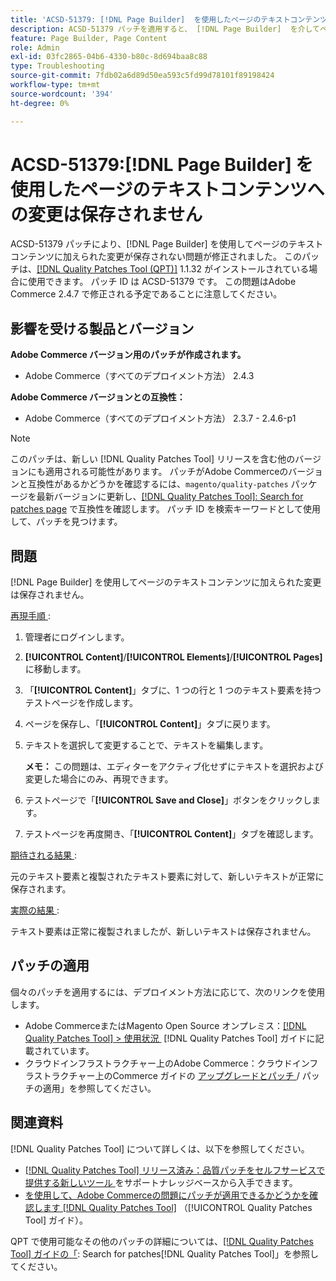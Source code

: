 ```yaml
---
title: 'ACSD-51379: [!DNL Page Builder]  を使用したページのテキストコンテンツの変更は保存されません'
description: ACSD-51379 パッチを適用すると、 [!DNL Page Builder]  を介してページのテキストコンテンツに加えられた変更が保存されないAdobe Commerceの問題を修正できます。
feature: Page Builder, Page Content
role: Admin
exl-id: 03fc2865-04b6-4330-b80c-8d694baa8c88
type: Troubleshooting
source-git-commit: 7fdb02a6d89d50ea593c5fd99d78101f89198424
workflow-type: tm+mt
source-wordcount: '394'
ht-degree: 0%

---
```


# ACSD-51379:[!DNL Page Builder] を使用したページのテキストコンテンツへの変更は保存されません

ACSD-51379 パッチにより、[!DNL Page Builder] を使用してページのテキストコンテンツに加えられた変更が保存されない問題が修正されました。 このパッチは、[[!DNL Quality Patches Tool (QPT)]](https://experienceleague.adobe.com/ja/docs/commerce-operations/tools/quality-patches-tool/quality-patches-tool-to-self-serve-quality-patches) 1.1.32 がインストールされている場合に使用できます。 パッチ ID は ACSD-51379 です。 この問題はAdobe Commerce 2.4.7 で修正される予定であることに注意してください。

## 影響を受ける製品とバージョン

**Adobe Commerce バージョン用のパッチが作成されます。**

* Adobe Commerce（すべてのデプロイメント方法） 2.4.3

**Adobe Commerce バージョンとの互換性：**

* Adobe Commerce（すべてのデプロイメント方法） 2.3.7 - 2.4.6-p1

>[!NOTE]
>
>このパッチは、新しい [!DNL Quality Patches Tool] リリースを含む他のバージョンにも適用される可能性があります。 パッチがAdobe Commerceのバージョンと互換性があるかどうかを確認するには、`magento/quality-patches` パッケージを最新バージョンに更新し、[[!DNL Quality Patches Tool]: Search for patches page](https://experienceleague.adobe.com/tools/commerce-quality-patches/index.html?lang=ja) で互換性を確認します。 パッチ ID を検索キーワードとして使用して、パッチを見つけます。

## 問題

[!DNL Page Builder] を使用してページのテキストコンテンツに加えられた変更は保存されません。

<u> 再現手順 </u>:

1. 管理者にログインします。
1. **[!UICONTROL Content]**/**[!UICONTROL Elements]**/**[!UICONTROL Pages]** に移動します。
1. 「**[!UICONTROL Content]**」タブに、1 つの行と 1 つのテキスト要素を持つテストページを作成します。
1. ページを保存し、「**[!UICONTROL Content]**」タブに戻ります。
1. テキストを選択して変更することで、テキストを編集します。

   **メモ：** この問題は、エディターをアクティブ化せずにテキストを選択および変更した場合にのみ、再現できます。

1. テストページで「**[!UICONTROL Save and Close]**」ボタンをクリックします。
1. テストページを再度開き、「**[!UICONTROL Content]**」タブを確認します。

<u> 期待される結果 </u>:

元のテキスト要素と複製されたテキスト要素に対して、新しいテキストが正常に保存されます。

<u> 実際の結果 </u>:

テキスト要素は正常に複製されましたが、新しいテキストは保存されません。

## パッチの適用

個々のパッチを適用するには、デプロイメント方法に応じて、次のリンクを使用します。

* Adobe CommerceまたはMagento Open Source オンプレミス：[[!DNL Quality Patches Tool] > 使用状況 &#x200B;](/help/tools/quality-patches-tool/usage.md) [!DNL Quality Patches Tool] ガイドに記載されています。
* クラウドインフラストラクチャー上のAdobe Commerce：クラウドインフラストラクチャー上のCommerce ガイドの [&#x200B; アップグレードとパッチ &#x200B;](https://experienceleague.adobe.com/docs/commerce-cloud-service/user-guide/develop/upgrade/apply-patches.html?lang=ja)/ パッチの適用」を参照してください。

## 関連資料

[!DNL Quality Patches Tool] について詳しくは、以下を参照してください。

* [[!DNL Quality Patches Tool]  リリース済み：品質パッチをセルフサービスで提供する新しいツール &#x200B;](https://experienceleague.adobe.com/ja/docs/commerce-operations/tools/quality-patches-tool/quality-patches-tool-to-self-serve-quality-patches) をサポートナレッジベースから入手できます。
* [&#x200B; を使用して、Adobe Commerceの問題にパッチが適用できるかどうかを確認します  [!DNL Quality Patches Tool]](/help/tools/quality-patches-tool/patches-available-in-qpt/check-patch-for-magento-issue-with-magento-quality-patches.md) （[!UICONTROL Quality Patches Tool] ガイド）。


QPT で使用可能なその他のパッチの詳細については、[[!DNL Quality Patches Tool] ガイドの「](https://experienceleague.adobe.com/tools/commerce-quality-patches/index.html?lang=ja): Search for patches[!DNL Quality Patches Tool]」を参照してください。
